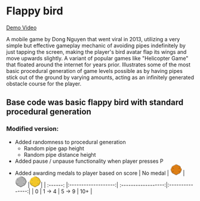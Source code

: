 # Flappy bird

[Demo Video](https://youtu.be/NByQs1kS4fA)

A mobile game by Dong Nguyen that went viral in 2013, utilizing a very simple
but effective gameplay mechanic of avoiding pipes indefinitely by just tapping
the screen, making the player's bird avatar flap its wings and move upwards slightly.
A variant of popular games like "Helicopter Game" that floated around the internet
for years prior. Illustrates some of the most basic procedural generation of game
levels possible as by having pipes stick out of the ground by varying amounts, acting
as an infinitely generated obstacle course for the player.

## Base code was basic flappy bird with standard procedural generation

### Modified version:

- Added randomness to procedural generation
  - Random pipe gap height
  - Random pipe distance height
- Added pause / unpause functionality when player presses P
- Added awarding medals to player based on score
  | No medal | ![alt text][bronze] | ![alt text][silver] |![alt text][gold]|
  | :------: |:-------------------:| :------------------:|:---------------:|
  | 0 | 1 -> 4 | 5 -> 9 | 10+ |

[bronze]: ./bronze_medal.png "Bronze medal"
[silver]: ./silver_medal.png "Silver medal"
[gold]: ./gold_medal.png "Gold medal"

